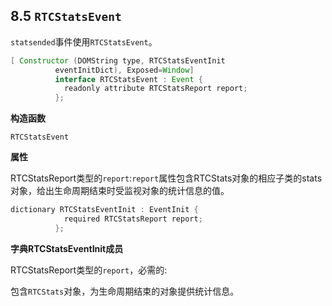 ## 8.5 `RTCStatsEvent`

`statsended`事件使用`RTCStatsEvent`。

```java
[ Constructor (DOMString type, RTCStatsEventInit
          eventInitDict), Exposed=Window]
          interface RTCStatsEvent : Event {
            readonly attribute RTCStatsReport report;
          };
```

**构造函数**

`RTCStatsEvent`

**属性**

RTCStatsReport类型的`report`:`report`属性包含RTCStats对象的相应子类的stats对象，给出生命周期结束时受监视对象的统计信息的值。

```java
dictionary RTCStatsEventInit : EventInit {
            required RTCStatsReport report;
          };
```

**字典RTCStatsEventInit成员**

RTCStatsReport类型的`report`，必需的:

包含`RTCStats`对象，为生命周期结束的对象提供统计信息。
